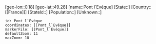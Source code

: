 ﻿---
location: [49.28,0.18]
mapzoom: [7,12] 
mapmarker: city 
type: City
tags:
- geo/City


SpocWebEntityId: 33444
isDeleted: false
confidential: public

---
[geo-lon::0.18]
[geo-lat::49.28]
[name::Pont l`Evéque]
[State::]
[Country::[[France]]]
[StateId::]
[Population::]
[Unknown::]


```leaflet
id: Pont l`Evéque
coordinates: [[Pont_l`Evéque]]
markerFile: [[Pont_l`Evéque]]
defaultZoom: 11 
maxZoom: 18
```

